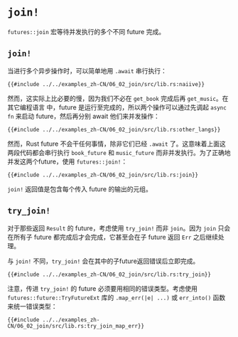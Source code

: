# `join!`
`futures::join` 宏等待并发执行的多个不同 future 完成。

## `join!`

当进行多个异步操作时，可以简单地用 `.await` 串行执行：

```rust,no_run
{{#include ../../examples_zh-CN/06_02_join/src/lib.rs:naiive}}
```

然而，这实际上比必要的慢，因为我们不必在 `get_book` 完成后再 `get_music`。在其它编程语言 中，future 是运行至完成的，所以两个操作可以通过先调起 `async fn` 来启动 future，然后再分别 await 他们来并发操作：

```rust,no_run
{{#include ../../examples_zh-CN/06_02_join/src/lib.rs:other_langs}}
```

然而，Rust future 不会干任何事情，除非它们已经 `.await` 了。这意味着上面这两段代码都会串行执行 `book_future` 和 `music_future` 而非并发执行。为了正确地并发这两个future，使用 `futures::join!`：

```rust,no_run
{{#include ../../examples_zh-CN/06_02_join/src/lib.rs:join}}
```

`join!` 返回值是包含每个传入 future 的输出的元组。

## `try_join!`

对于那些返回 `Result` 的 future，考虑使用 `try_join!` 而非 `join`。因为 `join` 只会在所有子 future 都完成后才会完成，它甚至会在子 future 返回 `Err` 之后继续处理。

与 `join!` 不同，`try_join!` 会在其中的子future返回错误后立即完成。

```rust,no_run
{{#include ../../examples_zh-CN/06_02_join/src/lib.rs:try_join}}
```

注意，传进 `try_join!` 的 future 必须要用相同的错误类型。考虑使用 `futures::future::TryFutureExt` 库的 `.map_err(|e| ...)` 或 `err_into()` 函数来统一错误类型：

```rust,no_run
{{#include ../../examples_zh-CN/06_02_join/src/lib.rs:try_join_map_err}}
```

